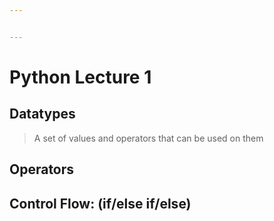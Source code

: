 ```yaml
---


---
```


<h1 id="python-lecture-1">Python Lecture 1</h1>
<blockquote></blockquote>
<h2 id="datatypes">Datatypes</h2>
<blockquote>
<p>A set of values and operators that can be used on them</p>
</blockquote>
<h2 id="operators">Operators</h2>
<blockquote></blockquote>
<h2 id="control-flow-ifelse-ifelse">Control Flow: (if/else if/else)</h2>
<blockquote></blockquote>

